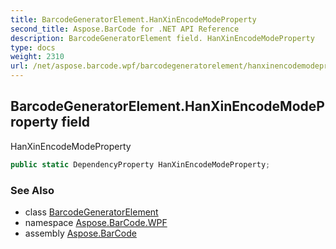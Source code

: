 ```yaml
---
title: BarcodeGeneratorElement.HanXinEncodeModeProperty
second_title: Aspose.BarCode for .NET API Reference
description: BarcodeGeneratorElement field. HanXinEncodeModeProperty
type: docs
weight: 2310
url: /net/aspose.barcode.wpf/barcodegeneratorelement/hanxinencodemodeproperty/
---
```

## BarcodeGeneratorElement.HanXinEncodeModeProperty field

HanXinEncodeModeProperty

```csharp
public static DependencyProperty HanXinEncodeModeProperty;
```

### See Also

* class [BarcodeGeneratorElement](../)
* namespace [Aspose.BarCode.WPF](../../barcodegeneratorelement/)
* assembly [Aspose.BarCode](../../../)


